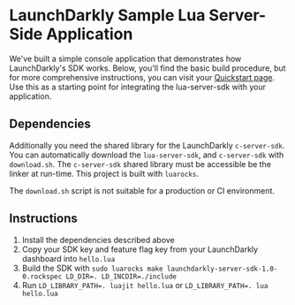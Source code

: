 # LaunchDarkly Sample Lua Server-Side Application
We've built a simple console application that demonstrates how LaunchDarkly's SDK works. Below, you'll find the basic build procedure, but for more comprehensive instructions, you can visit your [Quickstart page](https://app.launchdarkly.com/quickstart#/). Use this as a starting point for integrating the lua-server-sdk with your application.

## Dependencies
Additionally you need the shared library for the LaunchDarkly `c-server-sdk`. You can automatically download the `lua-server-sdk`, and `c-server-sdk` with `download.sh`. The `c-server-sdk` shared library must be accessible be the linker at run-time. This project is built with `luarocks`.

The `download.sh` script is not suitable for a production or CI environment.

## Instructions
1. Install the dependencies described above
2. Copy your SDK key and feature flag key from your LaunchDarkly dashboard into `hello.lua`
3. Build the SDK with `sudo luarocks make launchdarkly-server-sdk-1.0-0.rockspec LD_DIR=. LD_INCDIR=./include`
5. Run `LD_LIBRARY_PATH=. luajit hello.lua` or `LD_LIBRARY_PATH=. lua hello.lua`

